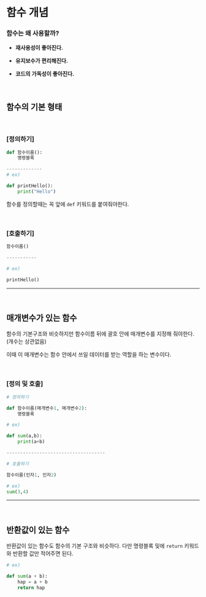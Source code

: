 # **함수 개념**
### **함수는 왜 사용할까?**

- **재사용성이 좋아진다.**

- **유지보수가 편리해진다.**

- **코드의 가독성이 좋아진다.**

<br>

## **함수의 기본 형태**

<br>

### **[정의하기]**

```python
def 함수이름():
	명령블록

-------------
# ex) 

def printHello():
	print("Hello")
```

함수를 정의할때는 꼭 앞에 `def` 키워드를 붙여줘야한다.

<br>

### **[호출하기]**

```python
함수이름()

-----------

# ex)

printHello()
```

---

<br>

## **매개변수가 있는 함수**

함수의 기본구조와 비슷하지만 함수이름 뒤에 괄호 안에 매개변수를 지정해 줘야한다. (개수는 상관없음)

이때 이 매개변수는 함수 안에서 쓰일 데이터를 받는 역할을 하는 변수이다.

<br>

### **[정의 및 호출]**

```python
# 정의하기

def 함수이름(매개변수1, 매개변수2):
	명령블록

# ex)

def sum(a,b):
	print(a+b)

------------------------------------

# 호출하기

함수이름(인자1, 인자2)

# ex)
sum(3,4)

```

---

<br>

## **반환값이 있는 함수**

반환값이 있는 함수도 함수의 기본 구조와 비슷하다. 다만 명령블록 및에 `return` 키워드와 반환할 값만 적어주면 된다.

```python
# ex) 

def sum(a + b):
	hap = a + b
	return hap

```